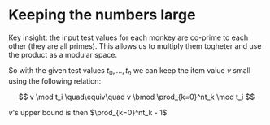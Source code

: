# Keeping the numbers large

Key insight: the input test values for each monkey are co-prime to each other (they are all primes).
This allows us to multiply them togheter and use the product as a modular space.

So with the given test values $t_0,\dots,t_n$ we can keep the item value $v$ small using the following relation:

$$
v \mod t_i \quad\equiv\quad v \bmod \prod_{k=0}^nt_k \mod t_i
$$

$v$'s upper bound is then $\prod_{k=0}^nt_k - 1$
